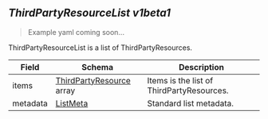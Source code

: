 ## *ThirdPartyResourceList v1beta1*

> Example yaml coming soon...



ThirdPartyResourceList is a list of ThirdPartyResources.



Field        | Schema     | Description
------------ | ---------- | -----------
items | [ThirdPartyResource](#thirdpartyresource-v1beta1) array | Items is the list of ThirdPartyResources.
metadata | [ListMeta](#listmeta-unversioned) | Standard list metadata.

